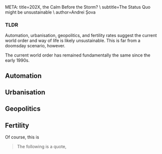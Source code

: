 META: title=202X, the Calm Before the Storm? \\
      subtitle=The Status Quo might be unsustainable \\
      author=Andrei Șova

<div class="infobox">
<h3>TLDR</h3>
Automation, urbanisation, geopolitics, and fertility rates suggest the current
world order and way of life is likely unsustainable. This is far from a doomsday
scenario, however.
</div>

The current world order has remained fundamentally the same since the early 1990s.

## Automation

## Urbanisation

## Geopolitics

## Fertility

Of course, this is 

<blockquote>
The following is a quote, 
</blockquote>
